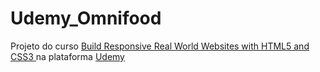 # Udemy_Omnifood

Projeto do curso [Build Responsive Real World Websites with HTML5 and CSS3
](https://www.udemy.com/design-and-develop-a-killer-website-with-html5-and-css3/learn/v4/overview) na plataforma [Udemy](https://www.udemy.com)
